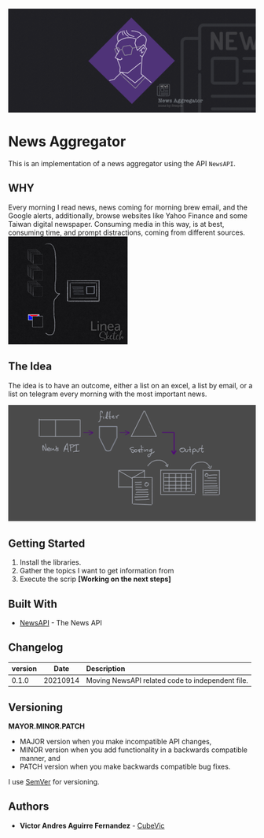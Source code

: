 ![New_Aggregator](News_Aggregator_02.png)
# News Aggregator

This is an implementation of a news aggregator using the API `NewsAPI`.

## WHY

Every morning I read news, news coming for morning brew email, and the Google alerts, additionally, browse websites like Yahoo Finance and some Taiwan digital newspaper. Consuming media in this way, is at best, consuming time, and prompt distractions, coming from different sources.
![why](why.png)

## The Idea

The idea is to have an outcome, either a list on an excel, a list by email, or a list on telegram every morning with the most important news.

![The_idea](The_idea.png)

## Getting Started

1. Install the libraries.
2. Gather the topics I want to get information from 
3. Execute the scrip **[Working on the next steps]**


## Built With

* [NewsAPI](https://newsapi.org/docs) - The News API

## Changelog

|version | Date | Description|
|:-----|:-------:|:----------|
|0.1.0 | 20210914| Moving NewsAPI related code to independent file.|

## Versioning

**MAYOR.MINOR.PATCH**

* MAJOR version when you make incompatible API changes,
* MINOR version when you add functionality in a backwards compatible manner, and
* PATCH version when you make backwards compatible bug fixes.  

I use [SemVer](http://semver.org/) for versioning. 

## Authors

* **Victor Andres Aguirre Fernandez** -  [CubeVic](https://github.com/CubeVic)
